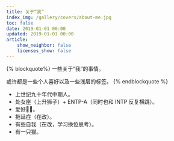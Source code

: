 ```yaml
---
title: 关于“我”
index_img: /gallery/covers/about-me.jpg
toc: false
date: 2019-01-01 00:00
updated: 2019-01-01 00:00
article:
    show_neighbor: false
    licenses_show: false
---
```


{% blockquote%}
一些关于“我”的事情。

或许都是一些个人喜好以及一些浅层的标签。
{% endblockquote %}

- 上世纪九十年代中期人。
- 处女座（上升狮子）+ ENTP-A（同时也和 INTP 反复横跳）。
- 爱好🏀📸️。
- 拖延症（在改）。
- 有些自我（在改，学习换位思考）。
- 有一只猫。
